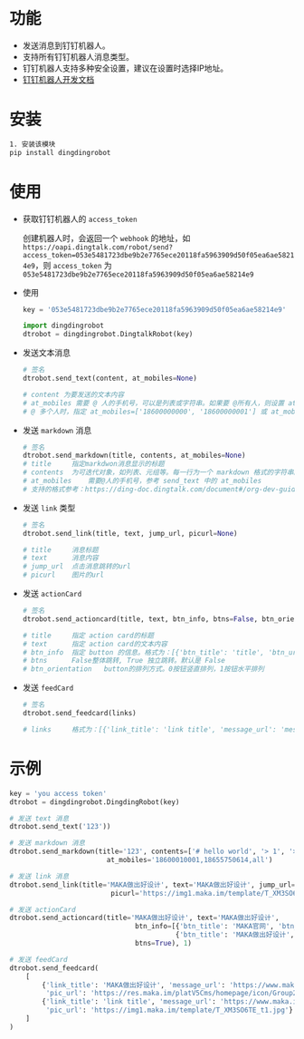 # 功能

- 发送消息到钉钉机器人。
- 支持所有钉钉机器人消息类型。
- 钉钉机器人支持多种安全设置，建议在设置时选择IP地址。
- [钉钉机器人开发文档](https://ding-doc.dingtalk.com/document#/org-dev-guide/qf2nxq)

# 安装

```bash
1. 安装该模块
pip install dingdingrobot
```

# 使用

- 获取钉钉机器人的 `access_token`

  创建机器人时，会返回一个 `webhook` 的地址，如 `https://oapi.dingtalk.com/robot/send?access_token=053e5481723dbe9b2e7765ece20118fa5963909d50f05ea6ae58214e9`，则 `access_token` 为 `053e5481723dbe9b2e7765ece20118fa5963909d50f05ea6ae58214e9`

* 使用

  ```python
  key = '053e5481723dbe9b2e7765ece20118fa5963909d50f05ea6ae58214e9'

  import dingdingrobot
  dtrobot = dingdingrobot.DingtalkRobot(key)
  ```

* 发送文本消息

  ```python
  # 签名
  dtrobot.send_text(content, at_mobiles=None)

  # content 为要发送的文本内容
  # at_mobiles 需要 @ 人的手机号，可以是列表或字符串。如果要 @所有人，则设置 at_mobiles='all'。
  # @ 多个人时，指定 at_mobiles=['18600000000', '18600000001'] 或 at_mobiles='18600000000,18600000001'
  ```

* 发送 `markdown` 消息

  ```python
  # 签名
  dtrobot.send_markdown(title, contents, at_mobiles=None)
  # title     指定markdwon消息显示的标题
  # contents  为可迭代对象，如列表、元组等。每一行为一个 markdown 格式的字符串。
  # at_mobiles    需要@人的手机号，参考 send_text 中的 at_mobiles
  # 支持的格式参考：https://ding-doc.dingtalk.com/document#/org-dev-guide/qf2nxq/9e91d73c
  ```

* 发送 `link` 类型

  ```python
  # 签名
  dtrobot.send_link(title, text, jump_url, picurl=None)

  # title     消息标题
  # text      消息内容
  # jump_url  点击消息跳转的url
  # picurl    图片的url
  ```

* 发送 `actionCard` 

  ```python
  # 签名
  dtrobot.send_actioncard(title, text, btn_info, btns=False, btn_orientation=0)

  # title     指定 action card的标题
  # text      指定 action card的文本内容
  # btn_info  指定 button 的信息。格式为：[{'btn_title': 'title', 'btn_url': 'button url'}]
  # btns      False整体跳转, True 独立跳转。默认是 False
  # btn_orientation   button的排列方式。0按钮竖直排列，1按钮水平排列
  ```

* 发送 `feedCard`
    
  ```python
  # 签名
  dtrobot.send_feedcard(links)
  
  # links     格式为：[{'link_title': 'link title', 'message_url': 'message url', 'pic_url': 'pictur url'}]
  ```
  

# 示例
```python
key = 'you access token'
dtrobot = dingdingrobot.DingdingRobot(key)

# 发送 text 消息
dtrobot.send_text('123'))

# 发送 markdown 消息
dtrobot.send_markdown(title='123', contents=['# hello world', '> 1', '> 2', '> 3', '4'],
                        at_mobiles='18600010001,18655750614,all')

# 发送 link 消息
dtrobot.send_link(title='MAKA做出好设计', text='MAKA做出好设计', jump_url='https://www.maka.im',
                         picurl='https://img1.maka.im/template/T_XM3SO6TE_t1.jpg'))

# 发送 actionCard
dtrobot.send_actioncard(title='MAKA做出好设计', text='MAKA做出好设计',
                               btn_info=[{'btn_title': 'MAKA官网', 'btn_url': 'https://www.maka.im'},
                                         {'btn_title': 'MAKA做出好设计', 'btn_url': 'https://maka.im'}],
                               btns=True), 1)

# 发送 feedCard
dtrobot.send_feedcard(
    [
        {'link_title': 'MAKA做出好设计', 'message_url': 'https://www.maka.im',
         'pic_url': 'https://res.maka.im/platV5Cms/homepage/icon/Group22%402x.png?x-oss-process=image/format,webp'},
        {'link_title': 'link title', 'message_url': 'https://www.maka.im/muban',
         'pic_url': 'https://img1.maka.im/template/T_XM3SO6TE_t1.jpg'}
    ]
)
```

